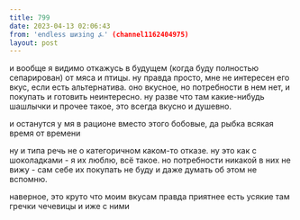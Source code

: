 ```yaml
---
title: 799
date: 2023-04-13 02:06:43
from: 'endless шизing ⍼' (channel1162404975)
layout: post
---
```


и вообще я видимо откажусь в будущем (когда буду полностью сепарирован) от мяса и птицы. ну правда просто, мне не интересен его вкус, если есть альтернатива. оно вкусное, но потребности в нем нет, и покупать и готовить неинтересно.
ну разве что там какие-нибудь шашлычки и прочее такое, это всегда вкусно и душевно.

и останутся у мя в рационе вместо этого бобовые, да рыбка всякая время от времени

ну и типа речь не о категоричном каком-то отказе. ну это как с шоколадками - я их люблю, всё такое. но потребности никакой в них не вижу - сам себе их покупать не буду и даже думать об этом не вспомню.

наверное, это круто что моим вкусам правда приятнее есть усякие там гречки чечевицы и иже с ними
